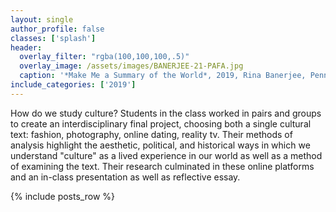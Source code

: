 ```yaml
---
layout: single
author_profile: false
classes: ['splash']
header:
  overlay_filter: "rgba(100,100,100,.5)"
  overlay_image: /assets/images/BANERJEE-21-PAFA.jpg
  caption: '*Make Me a Summary of the World*, 2019, Rina Banerjee, Pennsylvania Academy of Fine Arts'
include_categories: ['2019']
---
```

<p>How do we study culture?  Students in the class worked in pairs and groups to create an interdisciplinary final project, choosing both a single cultural text: fashion, photography, online dating, reality tv.  Their methods of analysis highlight the aesthetic, political, and historical ways in which we understand "culture" as a lived experience in our world as well as a method of examining the text.  Their research culminated in these online platforms and an in-class presentation as well as reflective essay.</p>

{% include posts_row %}